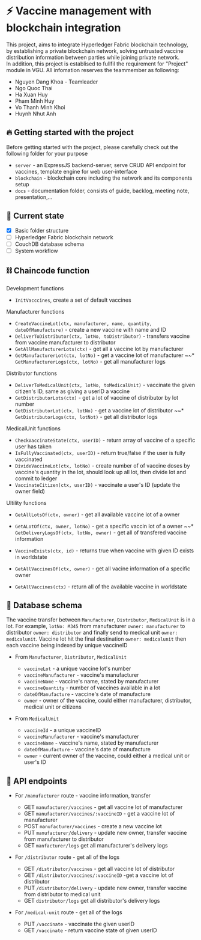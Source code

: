 # :zap: Vaccine management with blockchain integration 
This project, aims to integrate Hyperledger Fabric blockchain technology, by establishing a private blockchain network, solving untrusted vaccine distribution information between parties while joining private network.\
In addition, this project is establised to fullfil the requirement for "Project" module in VGU. All infomation reserves the teammember as following:
* Nguyen Dang Khoa - Teamleader
* Ngo Quoc Thai
* Ha Xuan Huy
* Pham Minh Huy
* Vo Thanh Minh Khoi
* Huynh Nhut Anh

## :fire: Getting started with the project
Before getting started with the project, please carefully check out the following folder for your purpose
* ```server``` - an ExpressJS backend-server, serve CRUD API endpoint for vaccines, template engine for web user-interface
* ```blockchain``` - blockchain core including the network and its components setup
* ```docs``` - documentation folder, consists of guide, backlog, meeting note, presentation,...

## :dizzy: Current state
- [x] Basic folder structure
- [ ] Hyperledger Fabric blockchain network
- [ ] CouchDB database schema
- [ ] System workflow

## ⛓️ Chaincode function

Development functions
* ```InitVacccines```, create a set of default vaccines

Manufacturer functions
* ```CreateVaccineLot(ctx, manufacturer, name, quantity, dateOfManufacture)``` - create a new vaccine with name and ID
* ```DeliverToDistributor(ctx, lotNo, toDistributor)``` - transfers vaccine from vaccine manufacturer to distributor
* ```GetAllManufacturerLots(ctx)``` - get all a vaccine lot by manufacturer
* ```GetManufacturerLot(ctx, lotNo)``` - get a vaccine lot of manufacturer
~~* ```GetManufacturerLogs(ctx, lotNo)``` - get all manufacturer logs 

Distributor functions
* ```DeliverToMedicalUnit(ctx, lotNo, toMedicalUnit)``` - vaccinate the given citizen's ID, same as giving a userID a vaccine
* ```GetDistributorLots(ctx)``` - get a lot of vaccine of distributor by lot number
* ```GetDistributorLot(ctx, lotNo)``` - get a vaccine lot of distributor
~~* ```GetDistributorLogs(ctx, lotNot)``` - get all distributor logs

MedicalUnit functions
* ```CheckVaccinateState(ctx, userID)``` - return array of vaccine of a specific user has taken
* ```IsFullyVaccinated(ctx, userID)``` - return true/false if the user is fully vaccinated
* ```DivideVaccineLot(ctx, lotNo)``` - create number of of vaccine doses by vaccine's quantity in the lot, should look up all lot, then divide lot and commit to ledger
* ```VaccinateCitizen(ctx, userID)``` - vaccinate a user's ID (update the owner field)

Ultility functions
* ```GetAllLotsOf(ctx, owner)``` - get all available vaccine lot of a owner
* ```GetALotOf(ctx, owner, lotNo)``` - get a specific vaccin lot of a owner
~~* ```GetDeliveryLogsOf(ctx, lotNo, owner)``` - get all of transfered vaccine information 

* ```VaccineExists(ctx, id)``` - returns true when vaccine with given ID exists in worldstate
* ```GetAllVaccinesOf(ctx, owner)``` - get all vacine information of a specific owner
* ```GetAllVaccines(ctx)``` - return all of the available vaccine in worldstate

## 📖 Database schema
The vaccine transfer between ```Manufacturer```, ```Distributor```, ```MedicalUnit``` is in a lot. 
For example, ```lotNo: M345``` from manufacturer ```owner: manufacturer``` to distributor ```owner: distributor``` and finally send to medical unit ```owner: medicalunit```.
Vaccine lot hit the final destination ```owner: medicalunit``` then each vaccine being indexed by unique vaccineID
* From ```Manufacturer```, ```Distributor```, ```MedicalUnit``` 

  * ```vaccineLot``` - a unique vaccine lot's number
  * ```vaccineManufacturer``` - vaccine's manufacturer
  * ```vaccineName``` - vaccine's name, stated by manufacturer
  * ```vaccineQuantity``` - number of vaccines available in a lot
  * ```dateOfManufacture``` - vaccine's date of manufacture 
  * ```owner``` - owner of the vaccine, could either manufacturer, distributor, medical unit or citizens

* From ```MedicalUnit```

  * ```vaccineId``` - a unique vaccineID
  * ```vaccineManufacturer``` - vaccine's manufacturer
  * ```vaccineName``` - vaccine's name, stated by manufacturer
  * ```dateOfManufacture``` - vaccine's date of manufacture 
  * ```owner``` - current owner of the vaccine, could either a medical unit or user's ID


## 📖 API endpoints

* For ```/manufacturer``` route - vaccine information, transfer
  * GET ```manufacturer/vaccines``` - get all vaccine lot of manufacturer
  * GET ```manufacturer/vaccines/:vaccineID``` - get a vaccine lot of manufacturer
  * POST ```manufacturer/vaccines``` - create a new vaccine lot
  * PUT ```manufacturer/delivery``` - update new owner, transfer vaccine from manufacturer to distributor
  * GET ```manfacturer/logs``` get all manufacturer's delivery logs

* For ```/distributor``` route - get all of the logs
  * GET ```/distributor/vaccines``` - get all vaccine lot of distributor
  * GET ```/distributor/vaccines/:vaccineID``` -get a vaccine lot of distributor
  * PUT ```/distributor/delivery``` - update new owner, transfer vaccine from distributor to medical unit
  * GET ```distributor/logs``` get all distributor's delivery logs

* For ```/medical-unit``` route - get all of the logs
  * PUT ```/vaccinate``` - vaccinate the given userID
  * GET ```/vaccinate``` - return vaccine state of given userID
